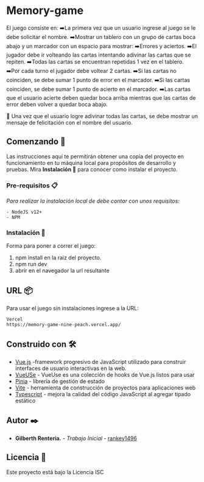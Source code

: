 # Memory-game
El juego consiste en:
➡️La primera vez que un usuario ingrese al juego se le debe solicitar el nombre.
➡️Mostrar un tablero con un grupo de cartas boca abajo y un marcador con un espacio para mostrar: 
➡️Errores y aciertos.
➡️El jugador debe ir volteando las cartas intentando adivinar las cartas que se repiten.
➡️Todas las cartas se encuentran repetidas 1 vez en el tablero.
➡️Por cada turno el jugador debe voltear 2 cartas.
➡️Si las cartas no coinciden, se debe sumar 1 punto de error en el marcador.
➡️Si las cartas coinciden, se debe sumar 1 punto de acierto en el marcador.
➡️Las cartas que el usuario acierte deben quedar boca arriba mientras que las cartas de error deben volver a quedar boca abajo.

🎊 Una vez que el usuario logre adivinar todas las cartas, se debe mostrar un mensaje de felicitación con el nombre del usuario.

## Comenzando 🚀
Las instrucciones aquí te permitirán obtener una copia del proyecto en funcionamiento en tu máquina local para propósitos de desarrollo y pruebas.
Mira **Instalación 🔧** para conocer como instalar el proyecto.

### Pre-requisitos 📋
_Para realizar la instalación local de debe contar con unos requisitos:_
```
- NodeJS v12+
- NPM
```

### Instalación 🔧
Forma para poner a correr el juego:
1. npm install en la raiz del proyecto.
2. npm run dev
3. abrir en el navegador la url resultante

## URL 📦
Para usar el juego sin instalaciones ingrese a la URL:
```
Vercel
https://memory-game-nine-peach.vercel.app/
```


## Construido con 🛠️
* [Vue.js](https://vuejs.org/) -framework progresivo de JavaScript utilizado para construir interfaces de usuario interactivas en la web.
* [VueUSe](https://vueuse.org/) - VueUse es una colección de hooks de Vue.js listos para usar 
* [Pinia](https://pinia.vuejs.org/) -  librería de gestión de estado
* [Vite](https://vitejs.dev/) - herramienta de construcción de proyectos para aplicaciones web
* [Typescript](https://www.typescriptlang.org/) -  mejora la calidad del código JavaScript al agregar tipado estático


## Autor ✒️

* **Gilberth Renteria.** - *Trabajo Inicial* - [rankey1496](https://github.com/rankey1496)

## Licencia 📄

Este proyecto está bajo la Licencia ISC